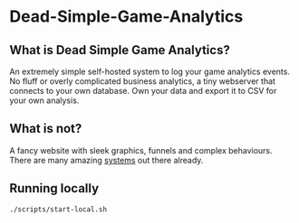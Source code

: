 # Dead-Simple-Game-Analytics

## What is Dead Simple Game Analytics?

An extremely simple self-hosted system to log your game analytics events. No fluff or overly complicated business analytics, a tiny webserver that connects to your own database.
Own your data and export it to CSV for your own analysis.

## What is not?

A fancy website with sleek graphics, funnels and complex behaviours. There are many amazing [systems](https://github.com/0xnr/awesome-analytics) out there already.


## Running locally
```
./scripts/start-local.sh
```